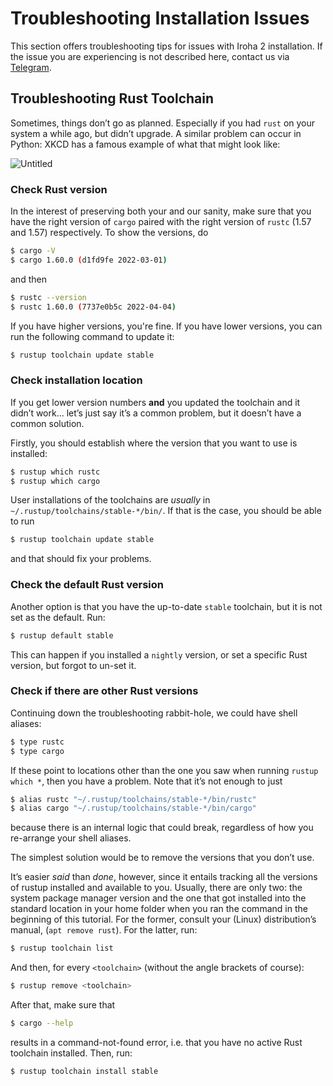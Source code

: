 # Troubleshooting Installation Issues

This section offers troubleshooting tips for issues with Iroha 2
installation. If the issue you are experiencing is not described here,
contact us via [Telegram](https://t.me/hyperledgeriroha).

<!-- TODO: add -->

## Troubleshooting Rust Toolchain

Sometimes, things don’t go as planned. Especially if you had `rust` on your
system a while ago, but didn’t upgrade. A similar problem can occur in
Python: XKCD has a famous example of what that might look like:

<div class="flex justify-center">

<!-- FIXME untitled -->

![Untitled](/img/install-troubles.png)

</div>

### Check Rust version

In the interest of preserving both your and our sanity, make sure that you
have the right version of `cargo` paired with the right version of `rustc`
(1.57 and 1.57) respectively. To show the versions, do

```bash
$ cargo -V
$ cargo 1.60.0 (d1fd9fe 2022-03-01)
```

and then

```bash
$ rustc --version
$ rustc 1.60.0 (7737e0b5c 2022-04-04)
```

If you have higher versions, you're fine. If you have lower versions, you
can run the following command to update it:

```bash
$ rustup toolchain update stable
```

### Check installation location

If you get lower version numbers **and** you updated the toolchain and it
didn’t work… let’s just say it’s a common problem, but it doesn’t have a
common solution.

Firstly, you should establish where the version that you want to use is
installed:

```bash
$ rustup which rustc
$ rustup which cargo
```

User installations of the toolchains are _usually_ in
`~/.rustup/toolchains/stable-*/bin/`. If that is the case, you should be
able to run

```bash
$ rustup toolchain update stable
```

and that should fix your problems.

### Check the default Rust version

Another option is that you have the up-to-date `stable` toolchain, but it
is not set as the default. Run:

```bash
$ rustup default stable
```

This can happen if you installed a `nightly` version, or set a specific
Rust version, but forgot to un-set it.

### Check if there are other Rust versions

Continuing down the troubleshooting rabbit-hole, we could have shell
aliases:

```bash
$ type rustc
$ type cargo
```

If these point to locations other than the one you saw when running
`rustup which *`, then you have a problem. Note that it’s not enough to
just

```bash
$ alias rustc "~/.rustup/toolchains/stable-*/bin/rustc"
$ alias cargo "~/.rustup/toolchains/stable-*/bin/cargo"
```

because there is an internal logic that could break, regardless of how you
re-arrange your shell aliases.

The simplest solution would be to remove the versions that you don’t use.

It’s easier _said_ than _done_, however, since it entails tracking all the
versions of rustup installed and available to you. Usually, there are only
two: the system package manager version and the one that got installed into
the standard location in your home folder when you ran the command in the
beginning of this tutorial. For the former, consult your (Linux)
distribution’s manual, (`apt remove rust`). For the latter, run:

```bash
$ rustup toolchain list
```

And then, for every `<toolchain>` (without the angle brackets of course):

```bash
$ rustup remove <toolchain>
```

After that, make sure that

```bash
$ cargo --help
```

results in a command-not-found error, i.e. that you have no active Rust
toolchain installed. Then, run:

```bash
$ rustup toolchain install stable
```
